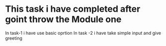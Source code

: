 # This task i have completed after goint throw the Module one 
In task-1 i have use basic oprtion 
In task -2 i have take simple input and give greeting 
